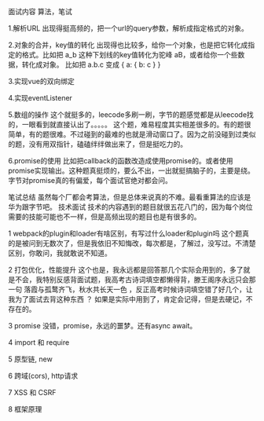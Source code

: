 面试内容
算法，笔试

1.解析URL
出现得挺高频的，把一个url的query参数，解析成指定格式的对象。

2.对象的合并，key值的转化
出现得也比较多，给你一个对象，也是把它转化成指定的格式。比如把 a_b 这种下划线的key值转化为驼峰 aB，或者给你一个些数据，转化成对象。
比如把 a.b.c 变成 { a: { b: c } }

3.实现vue的双向绑定

4.实现eventListener

5.数组的操作
这个就挺多的，leecode多刷一刷，字节的题感觉都是从leecode找的，一眼看到就直接认出了。。。。。
这个题，难易程度其实相差很多的。有的题很简单，有的题很难。不过碰到的最难的也就是滑动窗口了。因为之前没碰到过类似的题，没有用双指针，磕磕绊绊做出来了，但是挺吃力的。

6.promise的使用
比如把callback的函数改造成使用promise的。或者使用promise实现输出。这种题真挺烦的，要么不出，一出就挺搞脑子的，主要是绕。
字节对promise真的有偏爱，每个面试官绝对都会问。

笔试总结
虽然每个厂都会考算法，但是总体来说真的不难。最看重算法的应该是华为跟字节吧。
技术面试
技术的内容遇到的题目就很五花八门的，因为每个岗位需要的技能可能也不一样，但是高频出现的题目也是有很多的。

1 webpack的plugin和loader有啥区别，有写过什么loader和plugin吗
这个题真的是被问到无数次了，但是我依旧不知悔改，每次都是，了解过，没写过。不清楚区别，你敢问，我就敢说不知道。

2 打包优化，性能提升
这个也是，我永远都是回答那几个实际会用到的，多了就是不会，我特别反感背面试题，我高考古诗词填空都懒得背，滕王阁序永远只会那一句 落霞与孤鹜齐飞，秋水共长天一色 ，反正高考时候诗词填空错了好几个，让我为了面试去背这种东西 ？
如果是实际中用到了，肯定会记得，但是去硬记，不存在的。

3 promise
没错，promise，永远的噩梦。还有async await。

4 import 和 require

5 原型链, new

6 跨域(cors), http请求

7 XSS 和 CSRF

8 框架原理